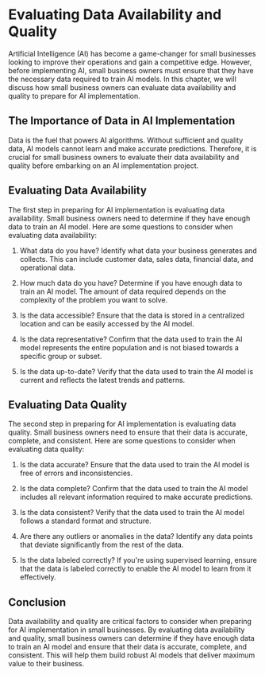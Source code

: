Evaluating Data Availability and Quality
========================================================================================================

Artificial Intelligence (AI) has become a game-changer for small businesses looking to improve their operations and gain a competitive edge. However, before implementing AI, small business owners must ensure that they have the necessary data required to train AI models. In this chapter, we will discuss how small business owners can evaluate data availability and quality to prepare for AI implementation.

The Importance of Data in AI Implementation
-------------------------------------------

Data is the fuel that powers AI algorithms. Without sufficient and quality data, AI models cannot learn and make accurate predictions. Therefore, it is crucial for small business owners to evaluate their data availability and quality before embarking on an AI implementation project.

Evaluating Data Availability
----------------------------

The first step in preparing for AI implementation is evaluating data availability. Small business owners need to determine if they have enough data to train an AI model. Here are some questions to consider when evaluating data availability:

1. What data do you have? Identify what data your business generates and collects. This can include customer data, sales data, financial data, and operational data.

2. How much data do you have? Determine if you have enough data to train an AI model. The amount of data required depends on the complexity of the problem you want to solve.

3. Is the data accessible? Ensure that the data is stored in a centralized location and can be easily accessed by the AI model.

4. Is the data representative? Confirm that the data used to train the AI model represents the entire population and is not biased towards a specific group or subset.

5. Is the data up-to-date? Verify that the data used to train the AI model is current and reflects the latest trends and patterns.

Evaluating Data Quality
-----------------------

The second step in preparing for AI implementation is evaluating data quality. Small business owners need to ensure that their data is accurate, complete, and consistent. Here are some questions to consider when evaluating data quality:

1. Is the data accurate? Ensure that the data used to train the AI model is free of errors and inconsistencies.

2. Is the data complete? Confirm that the data used to train the AI model includes all relevant information required to make accurate predictions.

3. Is the data consistent? Verify that the data used to train the AI model follows a standard format and structure.

4. Are there any outliers or anomalies in the data? Identify any data points that deviate significantly from the rest of the data.

5. Is the data labeled correctly? If you're using supervised learning, ensure that the data is labeled correctly to enable the AI model to learn from it effectively.

Conclusion
----------

Data availability and quality are critical factors to consider when preparing for AI implementation in small businesses. By evaluating data availability and quality, small business owners can determine if they have enough data to train an AI model and ensure that their data is accurate, complete, and consistent. This will help them build robust AI models that deliver maximum value to their business.
